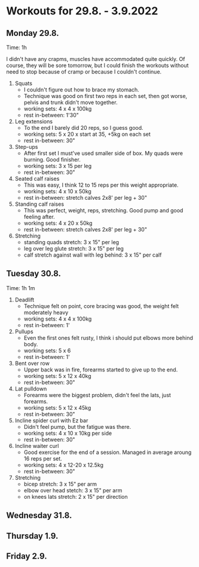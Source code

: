 # Workouts for 29.8. - 3.9.2022

## Monday 29.8.

Time: 1h

I didn't have any crapms, muscles have accommodated quite quickly.
Of course, they will be sore tomorrow, but I could finish the workouts
without need to stop because of cramp or because I couldn't continue.

1. Squats
	- I couldn't figure out how to brace my stomach. 
	- Technique was good on first two reps in each set, then got worse, pelvis and trunk didn't move together.
	- working sets: 4 x 4 x 100kg
	- rest in-between: 1'30"
2. Leg extensions
	- To the end I barely did 20 reps, so I guess good.
	- working sets: 5 x 20 x start at 35, +5kg on each set
	- rest in-between: 30"
3. Step-ups
	- After first set I must've used smaller side of box. My quads were burning. Good finisher.
	- working sets: 3 x 15 per leg
	- rest in-between: 30"
4. Seated calf raises
	- This was easy, I think 12 to 15 reps per this weight appropriate.
	- working sets: 4 x 10 x 50kg
	- rest in-between: stretch calves 2x8' per leg + 30"
5. Standing calf raises
	- This was perfect, weight, reps, stretching. Good pump and good feeling after.
	- working sets: 4 x 20 x 50kg
	- rest in-between: stretch calves 2x8' per leg + 30"
6. Stretching
	- standing quads stretch: 3 x 15" per leg
	- leg over leg glute stretch: 3 x 15" per leg
	- calf stretch against wall with leg behind: 3 x 15" per calf 

## Tuesday 30.8.

Time: 1h 1m

1. Deadlift
	- Technique felt on point, core bracing was good, the weight felt moderately heavy
	- working sets: 4 x 4 x 100kg
	- rest in-between: 1'
2. Pullups
	- Even the first ones felt rusty, I think i should put elbows more behind body.
	- working sets: 5 x 6
	- rest in-between: 1'
3. Bent over row
	- Upper back was in fire, forearms started to give up to the end.
	- working sets: 5 x 12 x 40kg
	- rest in-between: 30"
4. Lat pulldown
	- Forearms were the biggest problem, didn't feel the lats, just forearms.
	- working sets: 5 x 12 x 45kg
	- rest in-between: 30"
5. Incline spider curl with Ez bar
	- Didn't feel pump, but the fatigue was there.
	- working sets: 4 x 10 x 10kg per side
	- rest in-between: 30"
6. Incline waiter curl
	- Good exercise for the end of a session. Managed in average aroung 16 reps per set.
	- working sets: 4 x 12-20 x 12.5kg
	- rest in-between: 30"
7. Stretching
	- bicep stretch: 3 x 15" per arm
	- elbow over head stetch: 3 x 15" per arm 
	- on knees lats stretch: 2 x 15" per direction 

## Wednesday 31.8.

## Thursday 1.9.

## Friday 2.9.

